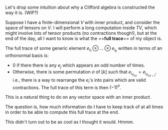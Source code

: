 Let's drop some intuition about why a Clifford algebra is constructed the way it is. (WIP?)

Suppose I have a finite-dimensional $V$ with inner product, and consider the space of tensors on $V$. I will perform a long computation inside $T V$, which might involve lots of tensor products (no contractions though!), but at the end of the day, all I want to know is what the ==**full trace**== of my object is.

The full trace of some generic element $e_{i_1}\otimes \dots \otimes e_{i_k}$ written in terms of an orthonormal basis is:
- $0$ if there there is any $e_j$ which appears an odd number of times.
- Otherwise, there is some permutation $\sigma$ of $[k]$ such that $e_{i_{\sigma_{2n}}} = e_{i_{\sigma_{2n + 1}}}$, i.e., there is a way to rearrange the $e_i$'s into pairs which are valid contractions. The full trace of this term is then $(-1)^\sigma$.

This is a natural thing to do on any vector space with an inner product.

The question is, how much information do I have to keep track of at all times in order to be able to compute this full trace at the end.

This didn't turn out to be as cool as I thought it would. Hmmm.